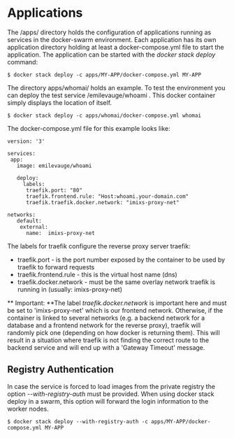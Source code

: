 # Applications

The /apps/ directory holds the configuration of applications running as services in the docker-swarm environment.
Each application has its own application directory holding at least a docker-compose.yml file to start the application.
The application can be started with the _docker stack deploy_ command:


	$ docker stack deploy -c apps/MY-APP/docker-compose.yml MY-APP

The directory apps/whomai/ holds an example. To test the environment you can deploy the test service /emilevauge/whoami . This docker container simply displays the location of itself.

	$ docker stack deploy -c apps/whomai/docker-compose.yml whomai


The docker-compose.yml file for this example looks like:

	version: '3'
	
	services:
	 app:
	   image: emilevauge/whoami
	   
	   deploy:
	     labels:
	      traefik.port: "80"
	      traefik.frontend.rule: "Host:whoami.your-domain.com"
	      traefik.traefik.docker.network: "imixs-proxy-net"
	   
	networks:
	   default:
	    external:
	      name:  imixs-proxy-net    

The labels for traefik configure the reverse proxy server traefik:

* traefik.port - is the port number exposed by the container to be used by traefik to forward requests
* traefik.frontend.rule - this is the virtual host name (dns)
* traefik.docker.network - must be the same overlay network traefik is running in (usually:  imixs-proxy-net)

** Important: **The label _traefik.docker.network_ is important here and must be set to 'imixs-proxy-net' which is our frontend network. Otherwise, if the container is linked to several networks (e.g. a backend network for a database and a frontend network for the reverse proxy), traefik will randomly pick one (depending on how docker is returning them). This will result in a situation where traefik is not finding the correct route to the backend service and will end up with a 'Gateway Timeout' message. 

## Registry Authentication

In case the service is forced to load images from the private registry the option _--with-registry-auth_ must be provided.
When using docker stack deploy in a swarm, this option will forward the login information to the worker  nodes. 

	$ docker stack deploy --with-registry-auth -c apps/MY-APP/docker-compose.yml MY-APP